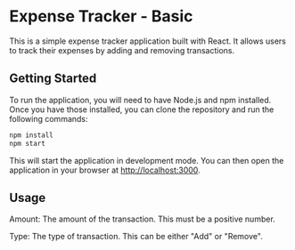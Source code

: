 # Expense Tracker - Basic

This is a simple expense tracker application built with React. It allows users to track their expenses by adding and removing transactions.

## Getting Started

To run the application, you will need to have Node.js and npm installed. Once you have those installed, you can clone the repository and run the following commands:

```bash
npm install
npm start
```

This will start the application in development mode. You can then open the application in your browser at [http://localhost:3000](http://localhost:3000).

## Usage

Amount: The amount of the transaction. This must be a positive number.

Type: The type of transaction. This can be either "Add" or "Remove".
